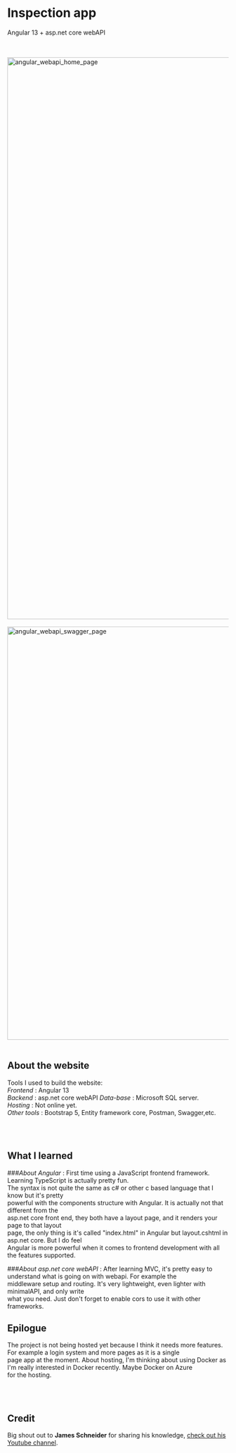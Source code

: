 # Inspection app
Angular 13 + asp.net core webAPI

<br>
<br>

<img width="1277" alt="angular_webapi_home_page" src="https://user-images.githubusercontent.com/28534915/171785073-dc729d91-dd7f-4099-93ed-7d4b235814b2.PNG">

<br>
<br>
<img width="939" alt="angular_webapi_swagger_page" src="https://user-images.githubusercontent.com/28534915/171785081-e6d70abe-f6b1-43dc-8a78-2bb12c620338.PNG">

<br>
<br>



## About the website
Tools I used to build the website: </br>
*Frontend* : Angular 13</br>
*Backend* : asp.net core webAPI
*Data-base* : Microsoft SQL server. <br/>
*Hosting* : Not online yet. <br />
*Other tools* : Bootstrap 5, Entity framework core, Postman, Swagger,etc.


<br>
<br>

## What I learned 
###*About Angular* : 
First time using a JavaScript frontend framework. Learning TypeScript is actually pretty fun.<br/> 
The syntax is not quite the same as c# or other c based language that I know but it's pretty <br/> 
powerful with the components structure with Angular. It is actually not that different from the<br/> 
asp.net core front end, they both have a layout page, and it renders your page to that layout <br/> 
page, the only thing is it's called "index.html" in Angular but layout.cshtml in asp.net core. But I do feel <br/>
Angular is more powerful when it comes to frontend development with all the features supported.

###*About asp.net core webAPI* :
After learning MVC, it's pretty easy to understand what is going on with webapi. For example the <br/> 
middleware setup and routing. It's very lightweight, even lighter with minimalAPI, and only write <br/> 
what you need. Just don't forget to enable cors to use it with other frameworks.<br/>


## Epilogue
The project is not being hosted yet because I think it needs more features. For example a login system and more pages as it is a single <br/>
page app at the moment. About hosting, I'm thinking about using Docker as I'm really interested in Docker recently. Maybe Docker on Azure<br/>
for the hosting. 


<br>
<br>

## Credit
Big shout out to **James Schneider** for sharing his knowledge,  <a href= "https://www.youtube.com/channel/UCALUtggD38W4gdMVLfw3wXQ">check out his Youtube channel</a>.



